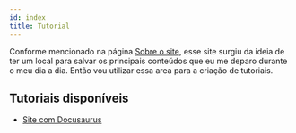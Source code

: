 ```yaml
---
id: index
title: Tutorial
---
```


Conforme mencionado na página [Sobre o site](/info/), esse site surgiu da ideia de ter um local para salvar os principais conteúdos que eu me deparo durante o meu dia a dia. Então vou utilizar essa area para a criação de tutoriais.

## Tutoriais disponíveis

- [Site com Docusaurus](/tutorial/site_docusaurus/introducao)